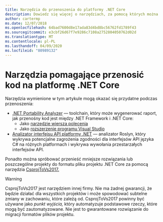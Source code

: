 ```yaml
---
title: Narzędzia do przenoszenia do platformy .NET Core
description: Dowiedz się więcej o narzędziach, za pomocą których można portować do platformy .NET Core
author: cartermp
ms.date: 12/07/2018
ms.openlocfilehash: 64bad7600d8e17ada83d4bd8bc56762fd1789f43
ms.sourcegitcommit: e3cbf26d67f7e9286c7108a2752804050762d02d
ms.translationtype: MT
ms.contentlocale: pl-PL
ms.lasthandoff: 04/09/2020
ms.locfileid: "80989132"
---
```

# <a name="tools-to-help-with-porting-to-net-core"></a>Narzędzia pomagające przenosić kod na platformę .NET Core

Narzędzia wymienione w tym artykule mogą okazać się przydatne podczas przenoszenia:

- [.NET Portability Analyzer](../../standard/analyzers/portability-analyzer.md) — toolchain, który może wygenerować raport, jak przenośny kod jest między .NET Framework i .NET Core:
  - Jako [narzędzie wiersza polecenia](https://github.com/Microsoft/dotnet-apiport/releases)
  - Jako [rozszerzenie programu Visual Studio](https://marketplace.visualstudio.com/items?itemName=ConnieYau.NETPortabilityAnalyzer)
- [Analizator interfejsu API platformy .NET](../../standard/analyzers/api-analyzer.md) — analizator Roslyn, który wykrywa potencjalne zagrożenia zgodności dla interfejsów API języka C# na różnych platformach i wykrywa wywołania przestarzałych interfejsów API.

Ponadto można spróbować przenieść mniejsze rozwiązania lub poszczególne projekty do formatu pliku projektu .NET Core za pomocą narzędzia [CsprojToVs2017.](https://github.com/hvanbakel/CsprojToVs2017)

> [!WARNING]
> CsprojToVs2017 jest narzędziem innej firmy. Nie ma żadnej gwarancji, że będzie działać dla wszystkich projektów i może spowodować subtelne zmiany w zachowaniu, które zależą od. CsprojToVs2017 powinny być używane jako _punkt wyjścia,_ który automatyzuje podstawowe rzeczy, które mogą być zautomatyzowane. Nie jest to gwarantowane rozwiązanie do migracji formatów plików projektu.

